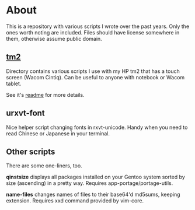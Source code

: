 # About
This is a repository with various scripts I wrote over the past years. Only the
ones worth noting are included. Files should have license somewhere in them,
otherwise assume public domain.

## [tm2](tm2)
Directory contains various scripts I use with my HP tm2 that has a touch screen
(Wacom Cintiq). Can be useful to anyone with notebook or Wacom tablet.

See it's [readme](tm2/README.md) for more details.

## urxvt-font
Nice helper script changing fonts in rxvt-unicode. Handy when you need to read
Chinese or Japanese in your terminal.

## Other scripts
There are some one-liners, too.

**qinstsize** displays all packages installed on your Gentoo system sorted by size (ascending) in a pretty way. Requires app-portage/portage-utils.

**name-files** changes names of files to their base64'd md5sums, keeping extension. Requires xxd command provided by vim-core.
